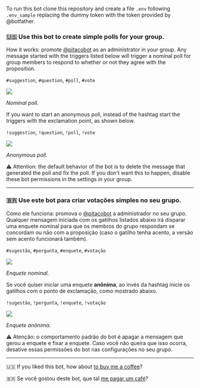 To run this bot clone this repository and create a file `.env` following `.env_sample` replacing the dummy token with the token provided by @botfather.

### 🇺🇸 Use this bot to create simple polls for your group.

How it works: promote [@pitacobot](https://t.me/pitacobot) as an administrator in your group. Any message started with the triggers listed below will trigger a nominal poll for group members to respond to whether or not they agree with the proposition.

`#suggestion`, `#question`, `#poll`, `#vote`

![](https://telegra.ph/file/20f62670707e10d9be58b.png)

*Nominal poll.*

If you want to start an anonymous poll, instead of the hashtag start the triggers with the exclamation point, as shown below.

`!suggestion`, `!question`, `!poll`, `!vote`

![](https://telegra.ph/file/2fdedba43efc84a435dbe.png)

*Anonymous poll.*

⚠️ Attention: the default behavior of the bot is to delete the message that generated the poll and fix the poll. If you don't want this to happen, disable these bot permissions in the settings in your group.

* * * * *

### 🇧🇷 Use este bot para criar votações simples no seu grupo.

Como ele funciona: promova o [@pitacobot](https://t.me/pitacobot) a administrador no seu grupo. Qualquer mensagem iniciada com os gatilhos listados abaixo irá disparar uma enquete nominal para que os membros do grupo respondam se concordam ou não com a proposição (caso o gatilho tenha acento, a versão sem acento funcionará também).

`#sugestão`, `#pergunta`, `#enquete`, `#votação`

![](https://telegra.ph/file/df69c3400bb8e554e3c28.png)

*Enquete nominal.*

Se você quiser iniciar uma enquete **anônima**, ao invés da hashtag inicie os gatilhos com o ponto de exclamação, como mostrado abaixo.

`!sugestão`, `!pergunta`, `!enquete`, `!votação`

![](https://telegra.ph/file/6a632939c92133ab75577.png)

*Enquete anônima.*

⚠️ Atenção: o comportamento padrão do bot é apagar a mensagem que gerou a enquete e fixar a enquete. Caso você não queira que isso ocorra, desative essas permissões do bot nas configurações no seu grupo.

* * * * *

🇺🇸 ️If you liked this bot, how about [to buy me a coffee](https://t.me/umcafebot)?

🇧🇷 ️Se você gostou deste bot, que tal [me pagar um café](https://t.me/umcafebot)?